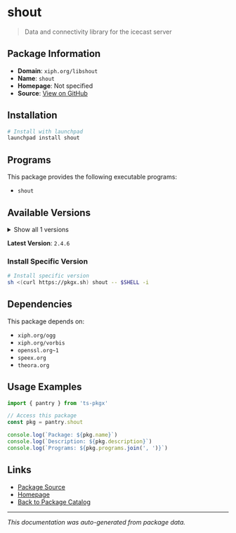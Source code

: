 # shout

> Data and connectivity library for the icecast server

## Package Information

- **Domain**: `xiph.org/libshout`
- **Name**: `shout`
- **Homepage**: Not specified
- **Source**: [View on GitHub](https://github.com/pkgxdev/pantry/tree/main/projects/xiph.org/libshout/package.yml)

## Installation

```bash
# Install with launchpad
launchpad install shout
```

## Programs

This package provides the following executable programs:

- `shout`

## Available Versions

<details>
<summary>Show all 1 versions</summary>

- `2.4.6`

</details>

**Latest Version**: `2.4.6`

### Install Specific Version

```bash
# Install specific version
sh <(curl https://pkgx.sh) shout -- $SHELL -i
```

## Dependencies

This package depends on:

- `xiph.org/ogg`
- `xiph.org/vorbis`
- `openssl.org~1`
- `speex.org`
- `theora.org`

## Usage Examples

```typescript
import { pantry } from 'ts-pkgx'

// Access this package
const pkg = pantry.shout

console.log(`Package: ${pkg.name}`)
console.log(`Description: ${pkg.description}`)
console.log(`Programs: ${pkg.programs.join(', ')}`)
```

## Links

- [Package Source](https://github.com/pkgxdev/pantry/tree/main/projects/xiph.org/libshout/package.yml)
- [Homepage](#)
- [Back to Package Catalog](../../package-catalog.md)

---

*This documentation was auto-generated from package data.*
